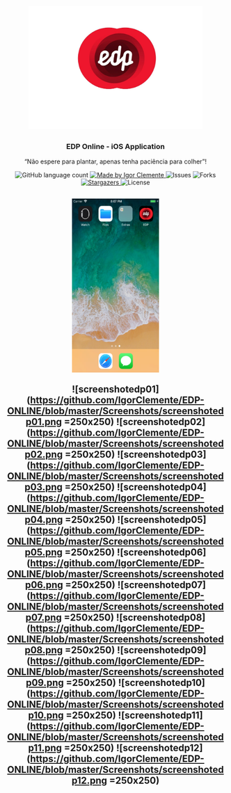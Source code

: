 <h1 align="center">
    <img alt="EdpOnline" src="wallpapers/edp_wallpaper.jpg" width="400px" />
</h1>

<h3 align="center">
  EDP Online - iOS Application
</h3>

<p align="center">“Não espere para plantar, apenas tenha paciência para colher”!</blockquote>

<p align="center">
  <img alt="GitHub language count" src="https://img.shields.io/github/languages/count/IgorClemente/edp-online?color=%2304D361">

  <a href="https://rocketseat.com.br">
    <img alt="Made by Igor Clemente" src="https://img.shields.io/badge/made%20by-Igor Clemente-%2304D361">
  </a>

  <img alt="Issues" src="https://img.shields.io/github/issues/IgorClemente/edp-online">

  <img alt="Forks" src="https://img.shields.io/github/forks/IgorClemente/edp-online">

  <a href="https://github.com/IgorClemente/edp-online/stargazers">
    <img alt="Stargazers" src="https://img.shields.io/github/stars/IgorClemente/edp-online">
  </a>

  <img alt="License" src="https://img.shields.io/github/license/IgorClemente/edp-online">
</p>

<h2 align="center">

<img src="https://github.com/IgorClemente/EDP-ONLINE/blob/master/Screenshots/screenshotedp01.png" width="200" height="400" />

![screenshotedp01](https://github.com/IgorClemente/EDP-ONLINE/blob/master/Screenshots/screenshotedp01.png =250x250)
![screenshotedp02](https://github.com/IgorClemente/EDP-ONLINE/blob/master/Screenshots/screenshotedp02.png =250x250)
![screenshotedp03](https://github.com/IgorClemente/EDP-ONLINE/blob/master/Screenshots/screenshotedp03.png =250x250)
![screenshotedp04](https://github.com/IgorClemente/EDP-ONLINE/blob/master/Screenshots/screenshotedp04.png =250x250)
![screenshotedp05](https://github.com/IgorClemente/EDP-ONLINE/blob/master/Screenshots/screenshotedp05.png =250x250)
![screenshotedp06](https://github.com/IgorClemente/EDP-ONLINE/blob/master/Screenshots/screenshotedp06.png =250x250)
![screenshotedp07](https://github.com/IgorClemente/EDP-ONLINE/blob/master/Screenshots/screenshotedp07.png =250x250)
![screenshotedp08](https://github.com/IgorClemente/EDP-ONLINE/blob/master/Screenshots/screenshotedp08.png =250x250)
![screenshotedp09](https://github.com/IgorClemente/EDP-ONLINE/blob/master/Screenshots/screenshotedp09.png =250x250)
![screenshotedp10](https://github.com/IgorClemente/EDP-ONLINE/blob/master/Screenshots/screenshotedp10.png =250x250)
![screenshotedp11](https://github.com/IgorClemente/EDP-ONLINE/blob/master/Screenshots/screenshotedp11.png =250x250)
![screenshotedp12](https://github.com/IgorClemente/EDP-ONLINE/blob/master/Screenshots/screenshotedp12.png =250x250)

</h2>
